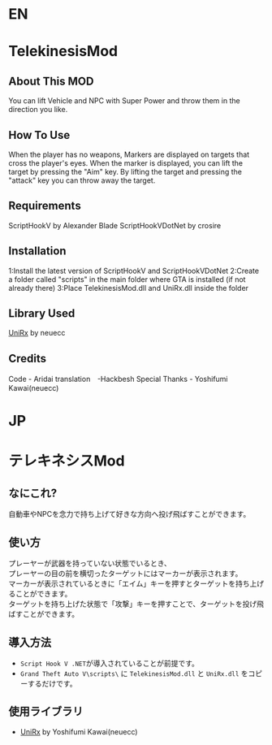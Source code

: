 # EN
# TelekinesisMod

## About This MOD
You can lift Vehicle and NPC with Super Power and throw them in the direction you like.

## How To Use
When the player has no weapons,
Markers are displayed on targets that cross the player's eyes.
When the marker is displayed, you can lift the target by pressing the "Aim" key.
By lifting the target and pressing the "attack" key you can throw away the target.

## Requirements
ScriptHookV by Alexander Blade
ScriptHookVDotNet by crosire

## Installation
1:Install the latest version of ScriptHookV and ScriptHookVDotNet
2:Create a folder called "scripts" in the main folder where GTA is installed (if not already there)
3:Place TelekinesisMod.dll and UniRx.dll inside the folder 

## Library Used
[UniRx](https://github.com/neuecc/UniRx) by neuecc

## Credits
Code - Aridai
translation　-Hackbesh 
Special Thanks - Yoshifumi Kawai(neuecc)


# JP
# テレキネシスMod

## なにこれ?
自動車やNPCを念力で持ち上げて好きな方向へ投げ飛ばすことができます。

## 使い方
プレーヤーが武器を持っていない状態でいるとき、  
プレーヤーの目の前を横切ったターゲットにはマーカーが表示されます。  
マーカーが表示されているときに「エイム」キーを押すとターゲットを持ち上げることができます。  
ターゲットを持ち上げた状態で「攻撃」キーを押すことで、ターゲットを投げ飛ばすことができます。

## 導入方法
* `Script Hook V .NET`が導入されていることが前提です。
* `Grand Theft Auto V\scripts\` に `TelekinesisMod.dll` と `UniRx.dll` をコピーするだけです。

## 使用ライブラリ
* [UniRx](https://github.com/neuecc/UniRx) by Yoshifumi Kawai(neuecc)
